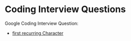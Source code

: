# Coding Interview Questions

Google Coding Interview Question:
- [first recurring Character](firstRecurringChar.py)
